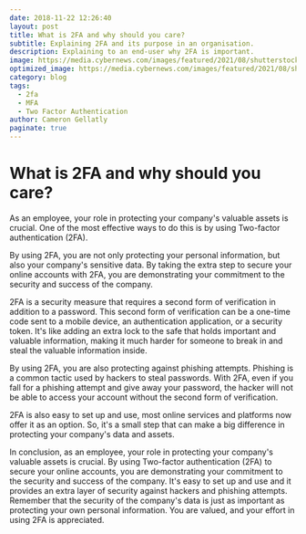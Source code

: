 ```yaml
---
date: 2018-11-22 12:26:40
layout: post
title: What is 2FA and why should you care?
subtitle: Explaining 2FA and its purpose in an organisation.
description: Explaining to an end-user why 2FA is important.
image: https://media.cybernews.com/images/featured/2021/08/shutterstock_1929254936.jpg
optimized_image: https://media.cybernews.com/images/featured/2021/08/shutterstock_1929254936.jpg
category: blog
tags:
  - 2fa
  - MFA
  - Two Factor Authentication
author: Cameron Gellatly
paginate: true
---
```


# What is 2FA and why should you care?

As an employee, your role in protecting your company's valuable assets is crucial. One of the most effective ways to do this is by using Two-factor authentication (2FA).

By using 2FA, you are not only protecting your personal information, but also your company's sensitive data. By taking the extra step to secure your online accounts with 2FA, you are demonstrating your commitment to the security and success of the company.

2FA is a security measure that requires a second form of verification in addition to a password. This second form of verification can be a one-time code sent to a mobile device, an authentication application, or a security token. It's like adding an extra lock to the safe that holds important and valuable information, making it much harder for someone to break in and steal the valuable information inside.

By using 2FA, you are also protecting against phishing attempts. Phishing is a common tactic used by hackers to steal passwords. With 2FA, even if you fall for a phishing attempt and give away your password, the hacker will not be able to access your account without the second form of verification.

2FA is also easy to set up and use, most online services and platforms now offer it as an option. So, it's a small step that can make a big difference in protecting your company's data and assets.

In conclusion, as an employee, your role in protecting your company's valuable assets is crucial. By using Two-factor authentication (2FA) to secure your online accounts, you are demonstrating your commitment to the security and success of the company. It's easy to set up and use and it provides an extra layer of security against hackers and phishing attempts. Remember that the security of the company's data is just as important as protecting your own personal information. You are valued, and your effort in using 2FA is appreciated.